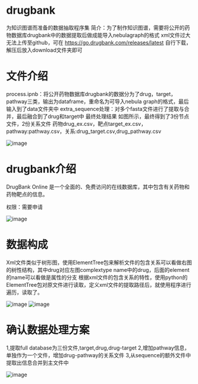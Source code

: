 # drugbank
为知识图谱而准备的数据抽取程序集
简介：为了制作知识图谱，需要将公开的药物数据库drugbank中的数据提取后做成能导入nebulagraph的格式
xml文件过大无法上传至github，可在 https://go.drugbank.com/releases/latest 自行下载，解压后放入download文件夹即可

# 文件介绍
process.ipnb：将公开药物数据库drugbank的数据分为了drug，target，pathway三类，输出为dataframe，重命名为可导入nebula graph的格式，最后输入到了data文件夹中
extra_sequence处理：对多个fasta文件进行了提取与合并，最后融合到了drug和target中
最终处理结果
如图所示，最终得到了3份节点文件，2份关系文件
药物drug_ex.csv，靶点target_ex.csv，pathway:pathway.csv，关系:drug_target.csv,drug_pathway.csv

![image](https://user-images.githubusercontent.com/48423282/223675175-fa2deef8-f888-4c28-a158-46e5cc01bee6.png)

# drugbank介绍
DrugBank Online 是一个全面的、免费访问的在线数据库，其中包含有关药物和药物靶点的信息。

权限：需要申请

![image](https://user-images.githubusercontent.com/48423282/223675410-b9cc9b9d-b97a-40c8-9286-9f65bb700f39.png)

# 数据构成
Xml文件类似于树形图，使用ElementTree包来解析文件的包含关系可以看做右图的树性结构，其中drug对应左图complextype name中的drug，后面的element的name可以看做是属性的分支
根据xml文件的包含关系的特性，使用python的ElementTree包对原文件进行读取，定义xml文件的提取路径后，就使用程序进行遍历，读取了。

![image](https://user-images.githubusercontent.com/48423282/223675500-617ec763-41a9-4a4d-b916-a26607fe2ba6.png)
![image](https://user-images.githubusercontent.com/48423282/223675506-0d9d23c3-b356-40b6-85c5-58a7e0699f50.png)

# 确认数据处理方案
1,提取full database为三份文件,target,drug,drug-target
2,增加pathway信息，单独作为一个文件，增加drug-pathway的关系文件
3,从sequence的额外文件中提取出信息合并到主文件中

![image](https://user-images.githubusercontent.com/48423282/223675631-01e048d4-90e4-4b1b-8ee3-c0cd77dfa749.png)
